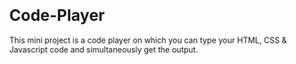 # Code-Player
This mini project is a code player on which you can type your HTML, CSS &amp; Javascript code and simultaneously get the output.
